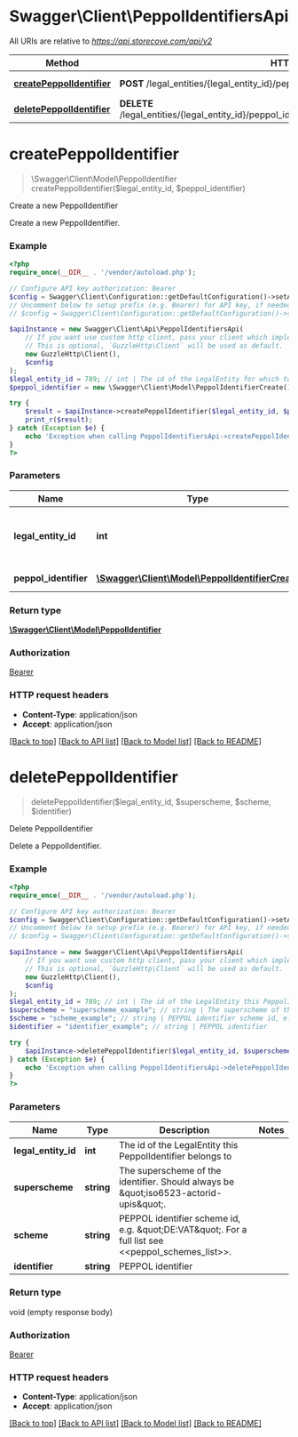 # Swagger\Client\PeppolIdentifiersApi

All URIs are relative to *https://api.storecove.com/api/v2*

Method | HTTP request | Description
------------- | ------------- | -------------
[**createPeppolIdentifier**](PeppolIdentifiersApi.md#createPeppolIdentifier) | **POST** /legal_entities/{legal_entity_id}/peppol_identifiers | Create a new PeppolIdentifier
[**deletePeppolIdentifier**](PeppolIdentifiersApi.md#deletePeppolIdentifier) | **DELETE** /legal_entities/{legal_entity_id}/peppol_identifiers/{superscheme}/{scheme}/{identifier} | Delete PeppolIdentifier


# **createPeppolIdentifier**
> \Swagger\Client\Model\PeppolIdentifier createPeppolIdentifier($legal_entity_id, $peppol_identifier)

Create a new PeppolIdentifier

Create a new PeppolIdentifier.

### Example
```php
<?php
require_once(__DIR__ . '/vendor/autoload.php');

// Configure API key authorization: Bearer
$config = Swagger\Client\Configuration::getDefaultConfiguration()->setApiKey('Authorization', 'YOUR_API_KEY');
// Uncomment below to setup prefix (e.g. Bearer) for API key, if needed
// $config = Swagger\Client\Configuration::getDefaultConfiguration()->setApiKeyPrefix('Authorization', 'Bearer');

$apiInstance = new Swagger\Client\Api\PeppolIdentifiersApi(
    // If you want use custom http client, pass your client which implements `GuzzleHttp\ClientInterface`.
    // This is optional, `GuzzleHttp\Client` will be used as default.
    new GuzzleHttp\Client(),
    $config
);
$legal_entity_id = 789; // int | The id of the LegalEntity for which to create the PeppolIdentifier
$peppol_identifier = new \Swagger\Client\Model\PeppolIdentifierCreate(); // \Swagger\Client\Model\PeppolIdentifierCreate | PeppolIdentifier to create

try {
    $result = $apiInstance->createPeppolIdentifier($legal_entity_id, $peppol_identifier);
    print_r($result);
} catch (Exception $e) {
    echo 'Exception when calling PeppolIdentifiersApi->createPeppolIdentifier: ', $e->getMessage(), PHP_EOL;
}
?>
```

### Parameters

Name | Type | Description  | Notes
------------- | ------------- | ------------- | -------------
 **legal_entity_id** | **int**| The id of the LegalEntity for which to create the PeppolIdentifier |
 **peppol_identifier** | [**\Swagger\Client\Model\PeppolIdentifierCreate**](../Model/PeppolIdentifierCreate.md)| PeppolIdentifier to create |

### Return type

[**\Swagger\Client\Model\PeppolIdentifier**](../Model/PeppolIdentifier.md)

### Authorization

[Bearer](../../README.md#Bearer)

### HTTP request headers

 - **Content-Type**: application/json
 - **Accept**: application/json

[[Back to top]](#) [[Back to API list]](../../README.md#documentation-for-api-endpoints) [[Back to Model list]](../../README.md#documentation-for-models) [[Back to README]](../../README.md)

# **deletePeppolIdentifier**
> deletePeppolIdentifier($legal_entity_id, $superscheme, $scheme, $identifier)

Delete PeppolIdentifier

Delete a PeppolIdentifier.

### Example
```php
<?php
require_once(__DIR__ . '/vendor/autoload.php');

// Configure API key authorization: Bearer
$config = Swagger\Client\Configuration::getDefaultConfiguration()->setApiKey('Authorization', 'YOUR_API_KEY');
// Uncomment below to setup prefix (e.g. Bearer) for API key, if needed
// $config = Swagger\Client\Configuration::getDefaultConfiguration()->setApiKeyPrefix('Authorization', 'Bearer');

$apiInstance = new Swagger\Client\Api\PeppolIdentifiersApi(
    // If you want use custom http client, pass your client which implements `GuzzleHttp\ClientInterface`.
    // This is optional, `GuzzleHttp\Client` will be used as default.
    new GuzzleHttp\Client(),
    $config
);
$legal_entity_id = 789; // int | The id of the LegalEntity this PeppolIdentifier belongs to
$superscheme = "superscheme_example"; // string | The superscheme of the identifier. Should always be \"iso6523-actorid-upis\".
$scheme = "scheme_example"; // string | PEPPOL identifier scheme id, e.g. \"DE:VAT\". For a full list see <<peppol_schemes_list>>.
$identifier = "identifier_example"; // string | PEPPOL identifier

try {
    $apiInstance->deletePeppolIdentifier($legal_entity_id, $superscheme, $scheme, $identifier);
} catch (Exception $e) {
    echo 'Exception when calling PeppolIdentifiersApi->deletePeppolIdentifier: ', $e->getMessage(), PHP_EOL;
}
?>
```

### Parameters

Name | Type | Description  | Notes
------------- | ------------- | ------------- | -------------
 **legal_entity_id** | **int**| The id of the LegalEntity this PeppolIdentifier belongs to |
 **superscheme** | **string**| The superscheme of the identifier. Should always be \&quot;iso6523-actorid-upis\&quot;. |
 **scheme** | **string**| PEPPOL identifier scheme id, e.g. \&quot;DE:VAT\&quot;. For a full list see &lt;&lt;peppol_schemes_list&gt;&gt;. |
 **identifier** | **string**| PEPPOL identifier |

### Return type

void (empty response body)

### Authorization

[Bearer](../../README.md#Bearer)

### HTTP request headers

 - **Content-Type**: application/json
 - **Accept**: application/json

[[Back to top]](#) [[Back to API list]](../../README.md#documentation-for-api-endpoints) [[Back to Model list]](../../README.md#documentation-for-models) [[Back to README]](../../README.md)

